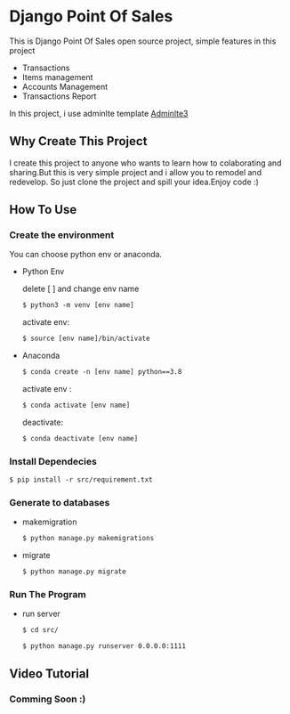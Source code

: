# Django Point Of Sales

This is Django Point Of Sales open source project, simple features in this project
- Transactions
- Items management
- Accounts Management
- Transactions Report

In this project, i use adminlte template [Adminlte3](https://adminlte.io/themes/v3/)

## **Why Create This Project**

I create this project to anyone who wants to learn how to colaborating and sharing.But this is very simple project and i allow you to remodel and redevelop. So just clone the project and spill your idea.Enjoy code :)
## **How To Use**
###  Create the environment
You can choose python env or anaconda.
- Python Env

    delete [ ] and change env name

    ```html
    $ python3 -m venv [env name]
    ```

    activate env:
    
    ```html
    $ source [env name]/bin/activate
    ```
- Anaconda
    ```html
    $ conda create -n [env name] python==3.8
    ```
    activate env :
    ```html
    $ conda activate [env name]
    ```
    deactivate:
    ```html
    $ conda deactivate [env name]
    ```


### Install Dependecies
```html
$ pip install -r src/requirement.txt
```
### Generate to databases
- makemigration
    ```html
    $ python manage.py makemigrations
    ```
- migrate
    ```html
    $ python manage.py migrate
    ```

### Run The Program
- run server
    ```html
    $ cd src/
    ```
    ```html
    $ python manage.py runserver 0.0.0.0:1111
    ```


## Video Tutorial
### **Comming Soon :)**



